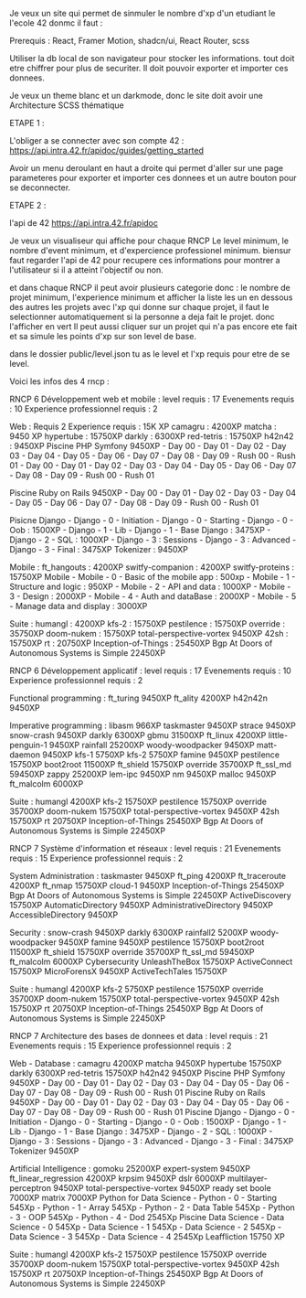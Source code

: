 Je veux un site qui permet de sinmuler le nombre d'xp d'un etudiant le l'ecole 42
donmc il faut :

Prerequis :
React, Framer Motion, shadcn/ui, React Router, scss

Utiliser la db local de son navigateur pour stocker les informations. tout doit etre chiffrer pour plus de securiter.
Il doit pouvoir exporter et importer ces donnees.

Je veux un theme blanc et un darkmode, donc le site doit avoir une Architecture SCSS thématique

ETAPE 1 :

L'obliger a se connecter avec son compte 42 :
https://api.intra.42.fr/apidoc/guides/getting_started

Avoir un menu deroulant en haut a droite qui permet d'aller sur une page parameteres pour exporter et importer ces donnees et un autre bouton pour se deconnecter.

ETAPE 2 :

l'api de 42 https://api.intra.42.fr/apidoc

Je veux un visualiseur qui affiche pour chaque RNCP
Le level minimum, le nombre d'event minimum, et d'expercience professionel minimum.
biensur faut regarder l'api de 42 pour recupere ces informations pour montrer a l'utilisateur si il a atteint l'objectif ou non.

et dans chaque RNCP il peut avoir plusieurs categorie donc :
le nombre de projet minimum, l'experience minimum
et afficher la liste les un en dessous des autres les projets avec l'xp qui donne
sur chaque projet, il faut le selectionner automatiquement si la personne a deja fait le projet. donc l'afficher en vert
Il peut aussi cliquer sur un projet qui n'a pas encore ete fait et sa simule les points d'xp sur son level de base.

dans le dossier public/level.json
tu as le level et l'xp requis pour etre de se level.

Voici les infos des 4 rncp :

RNCP 6 Développement web et mobile :
level requis : 17
Evenements requis : 10
Experience professionnel requis : 2

Web :
Requis 2
Experience requis : 15K XP
camagru : 4200XP
matcha : 9450 XP
hypertube : 15750XP
darkly : 6300XP
red-tetris : 15750XP
h42n42 : 9450XP
Piscine PHP Symfony 9450XP
    - Day 00
    - Day 01
    - Day 02
    - Day 03
    - Day 04
    - Day 05
    - Day 06
    - Day 07
    - Day 08
    - Day 09
    - Rush 00
    - Rush 01
    - Day 00
    - Day 01
    - Day 02
    - Day 03
    - Day 04
    - Day 05
    - Day 06
    - Day 07
    - Day 08
    - Day 09
    - Rush 00
    - Rush 01

Piscine Ruby on Rails 9450XP
    - Day 00
    - Day 01
    - Day 02
    - Day 03
    - Day 04
    - Day 05
    - Day 06
    - Day 07
    - Day 08
    - Day 09
    - Rush 00
    - Rush 01

Pisicne Django
    - Django - 0 - Initiation
    - Django - 0 - Starting
    - Django - 0 - Oob : 1500XP
    - Django - 1 - Lib
    - Django - 1 - Base Django : 3475XP
    - Django - 2 - SQL : 1000XP
    - Django - 3 : Sessions
    - Django - 3 : Advanced
    - Django - 3 - Final : 3475XP
Tokenizer : 9450XP

Mobile :
ft_hangouts : 4200XP
switfy-companion : 4200XP
switfy-proteins : 15750XP
Mobile
    - Mobile - 0 - Basic of the mobile app : 500xp
    - Mobile - 1 - Structure and logic : 950XP
    - Mobile - 2 - API and data : 1000XP
    - Mobile - 3 - Design : 2000XP
    - Mobile - 4 - Auth and dataBase : 2000XP
    - Mobile - 5 - Manage data and display : 3000XP

Suite :
humangl : 4200XP
kfs-2 : 15750XP
pestilence : 15750XP
override : 35750XP
doom-nukem : 15750XP
total-perspective-vortex 9450XP
42sh : 15750XP
rt : 20750XP
Inception-of-Things : 25450XP
Bgp At Doors of Autonomous Systems is Simple 22450XP


RNCP 6 Développement applicatif :
level requis : 17
Evenements requis : 10
Experience professionnel requis : 2

Functional programming :
ft_turing 9450XP
ft_ality 4200XP
h42n42n 9450XP

Imperative programming :
libasm 966XP
taskmaster 9450XP
strace 9450XP
snow-crash 9450XP
darkly 6300XP
gbmu 31500XP
ft_linux 4200XP
little-penguin-1 9450XP
rainfall 25200XP
woody-woodpacker 9450XP
matt-daemon 9450XP
kfs-1 5750XP
kfs-2 5750XP
famine 9450XP
pestilence 15750XP
boot2root 11500XP
ft_shield 15750XP
override 35700XP
ft_ssl_md 59450XP
zappy 25200XP
lem-ipc 9450XP
nm 9450XP
malloc 9450XP
ft_malcolm 6000XP

Suite :
humangl 4200XP
kfs-2 15750XP
pestilence 15750XP
override 35700XP
doom-nukem 15750XP
total-perspective-vortex 9450XP
42sh 15750XP
rt 20750XP
Inception-of-Things 25450XP
Bgp At Doors of Autonomous Systems is Simple 22450XP

RNCP 7 Système d'information et réseaux :
level requis : 21
Evenements requis : 15
Experience professionnel requis : 2

System Administration :
taskmaster 9450XP
ft_ping 4200XP
ft_traceroute 4200XP
ft_nmap 15750XP
cloud-1 9450XP
Inception-of-Things 25450XP
Bgp At Doors of Autonomous Systems is Simple 22450XP
ActiveDiscovery 15750XP
AutomaticDirectory 9450XP
AdministrativeDirectory 9450XP
AccessibleDirectory 9450XP

Security :
snow-crash 9450XP
darkly 6300XP
rainfall2 5200XP
woody-woodpacker 9450XP
famine 9450XP
pestilence 15750XP
boot2root 11500XP
ft_shield 15750XP
override 35700XP
ft_ssl_md 59450XP
ft_malcolm 6000XP
Cybersecurity
UnleashTheBox 15750XP
ActiveConnect 15750XP
MicroForensX 9450XP
ActiveTechTales 15750XP

Suite :
humangl 4200XP
kfs-2 5750XP
pestilence 15750XP
override 35700XP
doom-nukem 15750XP
total-perspective-vortex 9450XP
42sh 15750XP
rt 20750XP
Inception-of-Things 25450XP
Bgp At Doors of Autonomous Systems is Simple 22450XP

RNCP 7 Architecture des bases de donnees et data :
level requis : 21
Evenements requis : 15
Experience professionnel requis : 2

Web - Database :
camagru 4200XP
matcha 9450XP
hypertube 15750XP
darkly 6300XP
red-tetris 15750XP
h42n42 9450XP
Piscine PHP Symfony 9450XP
    - Day 00
    - Day 01
    - Day 02
    - Day 03
    - Day 04
    - Day 05
    - Day 06
    - Day 07
    - Day 08
    - Day 09
    - Rush 00
    - Rush 01
Piscine Ruby on Rails 9450XP
    - Day 00
    - Day 01
    - Day 02
    - Day 03
    - Day 04
    - Day 05
    - Day 06
    - Day 07
    - Day 08
    - Day 09
    - Rush 00
    - Rush 01
Piscine Django
    - Django - 0 - Initiation
    - Django - 0 - Starting
    - Django - 0 - Oob : 1500XP
    - Django - 1 - Lib
    - Django - 1 - Base Django : 3475XP
    - Django - 2 - SQL : 1000XP
    - Django - 3 : Sessions
    - Django - 3 : Advanced
    - Django - 3 - Final : 3475XP
Tokenizer 9450XP

Artificial Intelligence :
gomoku 25200XP
expert-system 9450XP
ft_linear_regression 4200XP
krpsim 9450XP
dslr 6000XP
multilayer-perceptron 9450XP
total-perspective-vortex 9450XP
ready set boole 7000XP
matrix 7000XP
Python for Data Science
    - Python - 0 - Starting 545Xp
    - Python - 1 - Array 545Xp
    - Python - 2 - Data Table 545Xp
    - Python - 3 - OOP 545Xp
    - Python - 4 - Dod 2545Xp
Piscine Data Science
    - Data Science - 0 545Xp
    - Data Science - 1 545Xp
    - Data Science - 2 545Xp
    - Data Science - 3 545Xp
    - Data Science - 4 2545Xp
Leaffliction 15750 XP

Suite :
humangl 4200XP
kfs-2 15750XP
pestilence 15750XP
override 35700XP
doom-nukem 15750XP
total-perspective-vortex 9450XP
42sh 15750XP
rt 20750XP
Inception-of-Things 25450XP
 Bgp At Doors of Autonomous Systems is Simple 22450XP